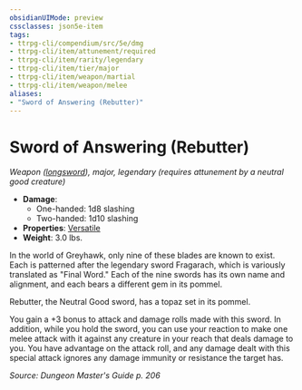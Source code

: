 ```yaml
---
obsidianUIMode: preview
cssclasses: json5e-item
tags:
- ttrpg-cli/compendium/src/5e/dmg
- ttrpg-cli/item/attunement/required
- ttrpg-cli/item/rarity/legendary
- ttrpg-cli/item/tier/major
- ttrpg-cli/item/weapon/martial
- ttrpg-cli/item/weapon/melee
aliases: 
- "Sword of Answering (Rebutter)"
---
```

# Sword of Answering (Rebutter)
*Weapon ([longsword](/CLI/items/longsword.md)), major, legendary (requires attunement by a neutral good creature)*  


- **Damage**:
  - One-handed: 1d8 slashing
  - Two-handed: 1d10 slashing
- **Properties**: [Versatile](/CLI/item-properties.md#Versatile)
- **Weight**: 3.0 lbs.

In the world of Greyhawk, only nine of these blades are known to exist. Each is patterned after the legendary sword Fragarach, which is variously translated as "Final Word." Each of the nine swords has its own name and alignment, and each bears a different gem in its pommel.

Rebutter, the Neutral Good sword, has a topaz set in its pommel.

You gain a +3 bonus to attack and damage rolls made with this sword. In addition, while you hold the sword, you can use your reaction to make one melee attack with it against any creature in your reach that deals damage to you. You have advantage on the attack roll, and any damage dealt with this special attack ignores any damage immunity or resistance the target has.

*Source: Dungeon Master's Guide p. 206*
